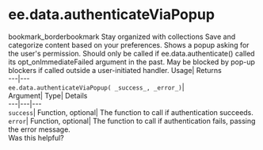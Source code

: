  
#  ee.data.authenticateViaPopup
bookmark_borderbookmark Stay organized with collections  Save and categorize content based on your preferences.
Shows a popup asking for the user's permission. Should only be called if ee.data.authenticate() called its opt_onImmediateFailed argument in the past. 
May be blocked by pop-up blockers if called outside a user-initiated handler.
Usage| Returns  
---|---  
`ee.data.authenticateViaPopup( _success_, _error_)`|   
Argument|  Type| Details  
---|---|---  
`success`| Function, optional| The function to call if authentication succeeds.  
`error`| Function, optional| The function to call if authentication fails, passing the error message.  
Was this helpful?
